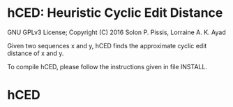 hCED: Heuristic Cyclic Edit Distance
===

GNU GPLv3 License; Copyright (C) 2016 Solon P. Pissis, Lorraine A. K. Ayad

Given two sequences x and y, hCED finds the approximate cyclic edit distance 
of x and y.

To compile hCED, please follow the instructions given in file INSTALL.
# hCED

